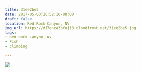 ```yaml
---
title: 31ee2be5
date: 2017-05-03T20:52:16-08:00
draft: false
location: Red Rock Canyon, NV
img_url: https://d17enza3bfujl8.cloudfront.net/31ee2be5.jpg
tags:
- Red Rock Canyon, NV
- Fish
- climbing

---
```


![](https://d17enza3bfujl8.cloudfront.net/31ee2be5.jpg)
